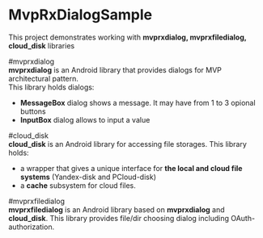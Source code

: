 # MvpRxDialogSample
This project demonstrates working with <b>mvprxdialog, mvprxfiledialog, cloud_disk</b> libraries

#mvprxdialog
  <br><b>mvprxdialog</b> is an Android library that provides dialogs for MVP architectural pattern.
  <br> This library holds dialogs:
   <ul>
      <li><b>MessageBox</b> dialog shows a message. It may have from 1 to 3 opional buttons</li>
      <li><b>InputBox</b> dialog allows to input a value</li>
   </ul>
   
#cloud_disk
   <br><b>cloud_disk</b>  is an Android library for accessing file storages. This library holds:
   <ul>
      <li>a wrapper that gives a unique interface for <b>the local and cloud file systems</b> (Yandex-disk and PCloud-disk)</li>
      <li>a <b>cache</b> subsystem for cloud files.</li>
   </ul>
   
#mvprxfiledialog
     <br><b>mvprxfiledialog</b> is an Android library based on <b>mvprxdialog</b> and <b>cloud_disk</b>. 
   This library provides file/dir choosing dialog including OAuth-authorization.
   
